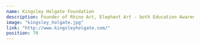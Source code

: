 ```yaml
---
name: Kingsley Holgate Foundation
description: Founder of Rhino Art, Elephant Art - both Education Awareness in Schools as well as Mashozi Rite for Site Campaign providing spectacles to aging Community folk over the age of 70 - Saving and Improving Lives through Adventure.
image: "kingsley_holgate.jpg"
link: "http://www.kingsleyholgate.com/"
position: 70
---
```

